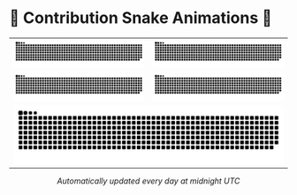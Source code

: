 # 🐍 Contribution Snake Animations 🐍

<div align="center">
  <table>
    <tr>
      <td><img src="dist/snake.svg" alt="Light Snake"></td>
      <td><img src="dist/snake-dark.svg" alt="Dark Snake"></td>
    </tr>
    <tr>
      <td><img src="dist/snake-rainbow.svg" alt="Rainbow Snake"></td>
      <td><img src="dist/snake-ocean.svg" alt="Ocean Snake"></td>
    </tr>
    <tr>
      <td colspan="2" align="center"><img src="dist/snake-forest.svg" alt="Forest Snake"></td>
    </tr>
  </table>
</div>

<div align="center">
  <i>Automatically updated every day at midnight UTC</i>
</div>

<!-- START SNAKE SECTION -->
<!-- END SNAKE SECTION -->
